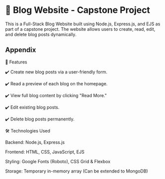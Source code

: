 
# 📝 Blog Website - Capstone Project
This is a Full-Stack Blog Website built using Node.js, Express.js, and EJS as part of a capstone project. The website allows users to create, read, edit, and delete blog posts dynamically.




## Appendix

🚀 Features

✔️ Create new blog posts via a user-friendly form.

✔️ Read a preview of each blog on the homepage.

✔️ View full blog content by clicking "Read More."

✔️ Edit existing blog posts.

✔️ Delete blog posts permanently.

🛠️ Technologies Used

Backend: Node.js, Express.js

Frontend: HTML, CSS, JavaScript, EJS

Styling: Google Fonts (Roboto), CSS Grid & Flexbox

Storage: Temporary in-memory array (Can be extended to MongoDB)

